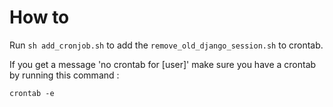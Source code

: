 
# How to 

Run `sh add_cronjob.sh` to add the `remove_old_django_session.sh` to crontab.

If you get a message 'no crontab for [user]' make sure you have a crontab by running this command : 
```
crontab -e
```
